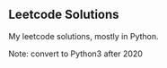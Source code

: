 ## Leetcode Solutions

My leetcode solutions, mostly in Python.

Note: convert to Python3 after 2020